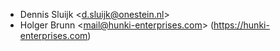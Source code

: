 - Dennis Sluijk \<<d.sluijk@onestein.nl>\>
- Holger Brunn \<<mail@hunki-enterprises.com>\>
  (<https://hunki-enterprises.com>)
